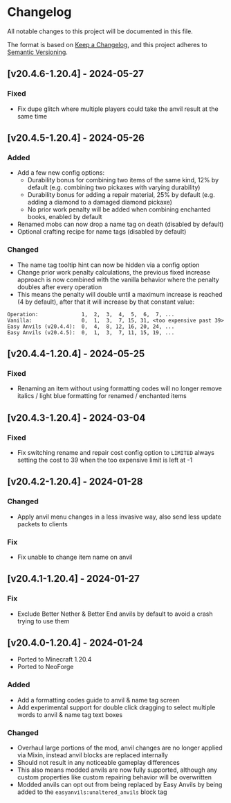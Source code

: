 # Changelog
All notable changes to this project will be documented in this file.

The format is based on [Keep a Changelog](https://keepachangelog.com/en/1.0.0/),
and this project adheres to [Semantic Versioning](https://semver.org/spec/v2.0.0.html).

## [v20.4.6-1.20.4] - 2024-05-27
### Fixed
- Fix dupe glitch where multiple players could take the anvil result at the same time

## [v20.4.5-1.20.4] - 2024-05-26
### Added
- Add a few new config options:
  - Durability bonus for combining two items of the same kind, 12% by default (e.g. combining two pickaxes with varying durability)
  - Durability bonus for adding a repair material, 25% by default (e.g. adding a diamond to a damaged diamond pickaxe)
  - No prior work penalty will be added when combining enchanted books, enabled by default
- Renamed mobs can now drop a name tag on death (disabled by default)
- Optional crafting recipe for name tags (disabled by default)
### Changed
- The name tag tooltip hint can now be hidden via a config option
- Change prior work penalty calculations, the previous fixed increase approach is now combined with the vanilla behavior where the penalty doubles after every operation
- This means the penalty will double until a maximum increase is reached (4 by default), after that it will increase by that constant value:

```
Operation:              1,  2,  3,  4,  5,  6,  7, ...
Vanilla:                0,  1,  3,  7, 15, 31, <too expensive past 39>
Easy Anvils (v20.4.4):  0,  4,  8, 12, 16, 20, 24, ...
Easy Anvils (v20.4.5):  0,  1,  3,  7, 11, 15, 19, ...
```

## [v20.4.4-1.20.4] - 2024-05-25
### Fixed
- Renaming an item without using formatting codes will no longer remove italics / light blue formatting for renamed / enchanted items

## [v20.4.3-1.20.4] - 2024-03-04
### Fixed
- Fix switching rename and repair cost config option to `LIMITED` always setting the cost to 39 when the too expensive limit is left at -1

## [v20.4.2-1.20.4] - 2024-01-28
### Changed
- Apply anvil menu changes in a less invasive way, also send less update packets to clients
### Fix
- Fix unable to change item name on anvil

## [v20.4.1-1.20.4] - 2024-01-27
### Fix
- Exclude Better Nether & Better End anvils by default to avoid a crash trying to use them

## [v20.4.0-1.20.4] - 2024-01-24
- Ported to Minecraft 1.20.4
- Ported to NeoForge
### Added
- Add a formatting codes guide to anvil & name tag screen
- Add experimental support for double click dragging to select multiple words to anvil & name tag text boxes
### Changed
- Overhaul large portions of the mod, anvil changes are no longer applied via Mixin, instead anvil blocks are replaced internally
- Should not result in any noticeable gameplay differences
- This also means modded anvils are now fully supported, although any custom properties like custom repairing behavior will be overwritten
- Modded anvils can opt out from being replaced by Easy Anvils by being added to the `easyanvils:unaltered_anvils` block tag
